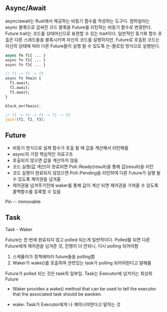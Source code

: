 ## Async/Await
async/await는 Rust에서 제공하는 비동기 함수를 작성하는 도구다.
컴파일러는 async 블록으로 감싸진 코드 블록을 Future를 리턴하는 비동기 함수로 변경한다.
Future trait는 코드를 상태머신으로 표현할 수 있는 trait이다.
일반적인 동기화 함수 호출은 다른 스레드들을 블록시키며 자신의 코드를 실행하지만,
Future로 호출된 코드는 자신의 상태에 따라 다른 Future들이 실행 될 수 있도록 논-블로킹 방식으로 실행된다.

```rust
async fn f1{ ... }
async fn f2{ ... }
async fn f3{ ... }

// f1 -> f2 -> f3
async fn fmain {
  f1.await;
  f2.await;
  f3.await;
}

block_on(fmain);

// f1 -> f2 -> f3 -> f1 -> f2
join!(f1, f2, f3);
```

## Future
- 비동기 방식으로 실제 함수가 호출 될 때 값을 계산해서 리턴해줌
- async의 가장 핵심적인 자료구조
- 호출되지 않으면 값을 계산하지 않음
- 코드 실행(값 계산)이 완료되면 Poll::Ready(result)을 통해 값(result)을 리턴
- 코드 실행이 완료되지 않았으면 Poll::Pending을 리턴하여 다른 Future가 실행 될 수 있도록 제어권을 넘겨줌
- 제어권을 넘겨주기전에 waker를 통해 값이 계산 되면 제어권을 가져올 수 있도록 콜백함수를 등록할 수 있음

Pin -- immovable

## Task

Task - Waker

Future는 한 번에 완료되지 않고 polled 되는게 일반적이다.
Polled를  되면 다른 Future에게 제어권을 넘겨준 것,
진행이 더 안되니, 다시 polling 되어야함
1. 스케쥴러가 정책에따라 future들을 polling함
2. Waker가 wake()를 호출하여 관련있는 task가 polling 되어야한다고 말해줌

Future가 polled 되는 것은 task의 일부임.
Task는 Executor에 넘겨지는 최상위 Future

- Waker provides a wake() method that can be used to tell the executor that the associated task should be awoken.

- wake: Task가 Executor에게 나 깨어나야한다고 말하는 것 

